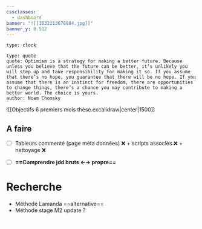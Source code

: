 ```yaml
---
cssclasses:
  - dashboard
banner: "![[1632213678884.jpg]]"
banner_y: 0.512
---
```

```widgets
type: clock 
```

```widgets
type: quote
quote: Optimism is a strategy for making a better future. Because unless you believe that the future can be better, it’s unlikely you will step up and take responsibility for making it so. If you assume that there’s no hope, you guarantee that there will be no hope. If you assume that there is an instinct for freedom, there are opportunities to change things, there’s a chance you may contribute to making a better world. The choice is yours.
author: Noam Chomsky
```

![[Objectifs 6 premiers mois thèse.excalidraw|center|1500]]

## A faire

- [ ] Tableurs commenté (page méta données) ❌ + scripts associés ❌ + nettoyage ❌
- [ ] **==Comprendre jdd bruts ←→ propre==**



# Recherche
- Méthode Lamanda ==alternative== 
- Méthode stage M2 update ?
























<div class="title" style="color: white;">HOME</div>
